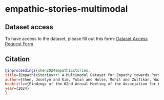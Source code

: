 # empathic-stories-multimodal

## Dataset access

To have access to the dataset, please fill out this form: [Dataset Access Request Form]([https://forms.gle/Tygc7and7JXkgLBb6](https://forms.gle/1ghjDVrNDxxDDFpu9)).

## Citation

```bibtex
@inproceedings{shen2024empathicstories,
title={EmpathicStories++: A Multimodal Dataset for Empathy towards Personal Experiences},
author={Shen, Jocelyn and Kim, Yubin and Hulse, Mohit and Zulfikar, Wazeer and Alghowinem, Sharifa, and Breazeal, Cynthia, and Park, Hae Won},
booktitle={Findings of the 62nd Annual Meeting of the Association for Computational Linguistics},
year={2024}
}
```
